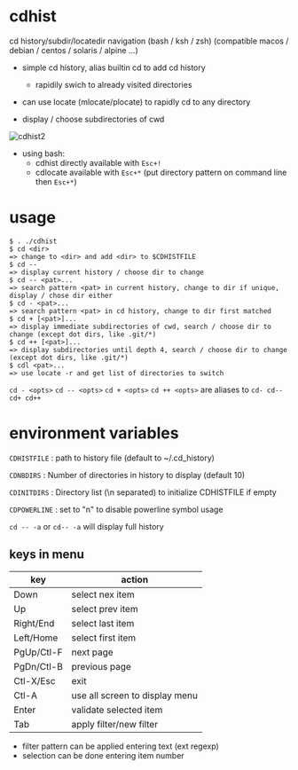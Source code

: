 # cdhist
cd history/subdir/locatedir navigation (bash / ksh / zsh)
(compatible macos / debian / centos / solaris / alpine ...)

* simple cd history, alias builtin cd to add cd history  
  * rapidily swich to already visited directories

* can use locate (mlocate/plocate) to rapidly cd to any directory

* display / choose subdirectories of cwd

![cdhist2](https://github.com/joknarf/cdhist/assets/10117818/e8eb130c-9cc8-4a1d-904d-034b6d1f93b4)

* using bash:
  * cdhist directly available with `Esc+!`
  * cdlocate available with `Esc+*` (put directory pattern on command line then `Esc+*`)

# usage

```
$ . ./cdhist
$ cd <dir>
=> change to <dir> and add <dir> to $CDHISTFILE
$ cd --
=> display current history / choose dir to change
$ cd -- <pat>...
=> search pattern <pat> in current history, change to dir if unique, display / chose dir either
$ cd - <pat>...
=> search pattern <pat> in cd history, change to dir first matched
$ cd + [<pat>]...
=> display immediate subdirectories of cwd, search / choose dir to change (except dot dirs, like .git/*)
$ cd ++ [<pat>]...
=> display subdirectories until depth 4, search / choose dir to change (except dot dirs, like .git/*)
$ cdl <pat>...
=> use locate -r and get list of directories to switch
```


`cd - <opts>` `cd -- <opts>` `cd + <opts>` `cd ++ <opts>` are aliases to `cd- cd-- cd+ cd++`


# environment variables

`CDHISTFILE` : path to history file (default to ~/.cd_history)

`CDNBDIRS`   : Number of directories in history to display (default 10)

`CDINITDIRS` : Directory list (\n separated) to initialize CDHISTFILE if empty

`CDPOWERLINE` : set to "n" to disable powerline symbol usage

`cd -- -a` or `cd-- -a` will display full history

## keys in menu

|key       | action                          |
|----------|---------------------------------|
|Down      | select nex item                 | 
|Up        | select prev item                |
|Right/End | select last item                |
|Left/Home | select first item               | 
|PgUp/Ctl-F| next page                       |
|PgDn/Ctl-B| previous page                   |
|Ctl-X/Esc | exit                            |
|Ctl-A     | use all screen to display menu  |
|Enter     | validate selected item          |
|Tab       | apply filter/new filter         |

* filter pattern can be applied entering text (ext regexp)
* selection can be done entering item number
